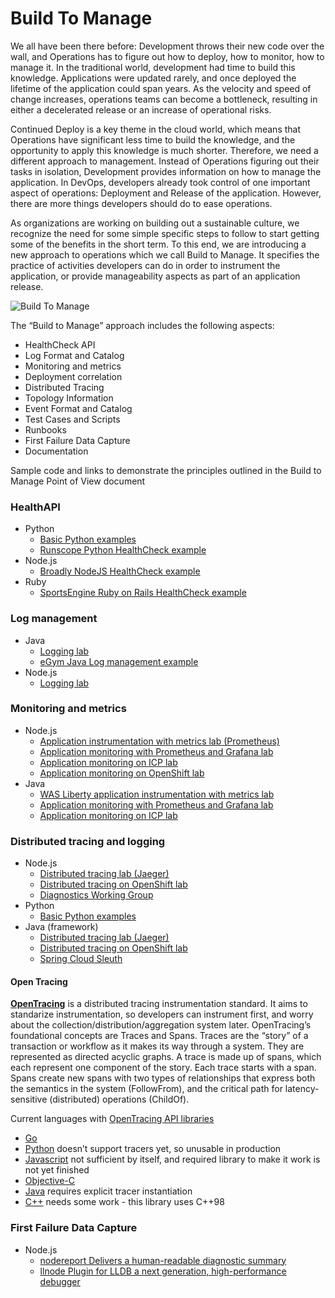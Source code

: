 # Build To Manage

We all have been there before: Development throws their new code over the wall, and Operations has to figure out how to deploy, how to monitor, how to manage it. In the traditional world, development had time to build this knowledge. Applications were updated rarely, and once deployed the lifetime of the application could span years. As the velocity and speed of change increases, operations teams can become a bottleneck, resulting in either a decelerated release or an increase of operational risks.

Continued Deploy is a key theme in the cloud world, which means that Operations have significant less time to build the knowledge, and the opportunity to apply this knowledge is much shorter. Therefore, we need a different approach to management. Instead of Operations figuring out their tasks in isolation, Development provides information on how to manage the application. In DevOps, developers already took control of one important aspect of operations: Deployment and Release of the application. However, there are more things developers should do to ease operations.

As organizations are working on building out a sustainable culture, we recognize the need for some simple specific steps to follow to start getting some of the benefits in the short term. To this end, we are introducing a new approach to operations which we call Build to Manage. It specifies the practice of activities developers can do in order to instrument the application, or provide manageability aspects as part of an application release. 

![Build To Manage](https://github.com/ibm-cloud-architecture/build-to-manage/blob/master/BTM.png "Build To Manage")


The “Build to Manage” approach includes the following aspects:

-	HealthCheck API
-	Log Format and Catalog
-  Monitoring and metrics
-	Deployment correlation
-	Distributed Tracing
-	Topology Information
-	Event Format and Catalog
-	Test Cases and Scripts
-	Runbooks
-	First Failure Data Capture
-  Documentation

Sample code and links to demonstrate the principles outlined in the Build to Manage Point of View document

### HealthAPI
- Python
  - [Basic Python examples](HealthCheckAPIs/python/)
  - [Runscope Python HealthCheck example](https://github.com/Runscope/healthcheck)
- Node.js
  - [Broadly NodeJS HealthCheck example](https://github.com/broadly/node-healthchecks)
- Ruby
  - [SportsEngine Ruby on Rails HealthCheck example](https://github.com/sportngin/okcomputer)

### Log management
- Java
  - [Logging lab](https://ibm-cloud-architecture.github.io/b2m-java/logging/)
  - [eGym Java Log management example](https://github.com/egymgmbh/log-queue)
- Node.js
  - [Logging lab](https://ibm-cloud-architecture.github.io/b2m-nodejs/logging/)

### Monitoring and metrics
- Node.js
  - [Application instrumentation with metrics lab (Prometheus)](https://ibm-cloud-architecture.github.io/b2m-nodejs/monitoring-instrumentation/)
  - [Application monitoring with Prometheus and Grafana lab](https://ibm-cloud-architecture.github.io/b2m-nodejs/Prometheus-Grafana/)
  - [Application monitoring on ICP lab](https://ibm-cloud-architecture.github.io/b2m-nodejs/ICP/)
  - [Application monitoring on OpenShift lab](https://ibm-cloud-architecture.github.io/b2m-nodejs/OCP/)
- Java
  -  [WAS Liberty application instrumentation with metrics lab](https://ibm-cloud-architecture.github.io/b2m-java/monitoring-instrumentation/)
  -  [Application monitoring with Prometheus and Grafana lab](https://ibm-cloud-architecture.github.io/b2m-java/Prometheus-Grafana/)
  - [Application monitoring on ICP lab](https://ibm-cloud-architecture.github.io/b2m-java/ICP/)

### Distributed tracing and logging
- Node.js
   - [Distributed tracing lab (Jaeger)](https://ibm-cloud-architecture.github.io/learning-distributed-tracing-101/docs/lab-jaeger-nodejs.html)
   - [Distributed tracing on OpenShift lab](https://ibm-cloud-architecture.github.io/learning-distributed-tracing-101/docs/ocp-jaeger.html)
   - [Diagnostics Working Group](https://github.com/nodejs/diagnostics)
- Python
  - [Basic Python examples](DistributedTrace/python/)
- Java (framework)
  - [Distributed tracing lab (Jaeger)](https://ibm-cloud-architecture.github.io/learning-distributed-tracing-101/docs/lab-jaeger-java.html)
  - [Distributed tracing on OpenShift lab](https://ibm-cloud-architecture.github.io/learning-distributed-tracing-101/docs/ocp-jaeger.html)
  - [Spring Cloud Sleuth](https://cloud.spring.io/spring-cloud-sleuth/)

#### Open Tracing
[**OpenTracing**](https://github.com/opentracing/specification/blob/master/specification.md) is a distributed tracing instrumentation standard. It aims to standarize instrumentation, so developers can instrument first, and worry about the collection/distribution/aggregation system later. OpenTracing’s foundational concepts are Traces and Spans. Traces are the “story” of a transaction or workflow as it makes its way through a system. They are represented as directed acyclic graphs. A trace is made up of spans, which each represent one component of the story. Each trace starts with a span. Spans create new spans with two types of relationships that express both the semantics in the system (FollowFrom), and the critical path for latency-sensitive (distributed) operations (ChildOf).

Current languages with [OpenTracing API libraries](http://opentracing.io/documentation/pages/api/api-implementations.html)
- [Go](https://github.com/opentracing/opentracing-go)
- [Python](https://github.com/opentracing/opentracing-python) doesn’t support tracers yet, so unusable in production
- [Javascript](https://github.com/opentracing/opentracing-javascript) not sufficient by itself, and required library to make it work is not yet finished
- [Objective-C](https://github.com/opentracing/opentracing-objc)
- [Java](https://github.com/opentracing/opentracing-java) requires explicit tracer instantiation
- [C++](https://github.com/opentracing/opentracing-cpp) needs some work - this library uses C++98


### First Failure Data Capture
- Node.js
  - [nodereport Delivers a human-readable diagnostic summary](https://github.com/nodejs/nodereport)
  - [llnode Plugin for LLDB a next generation, high-performance debugger](https://github.com/nodejs/llnode)





